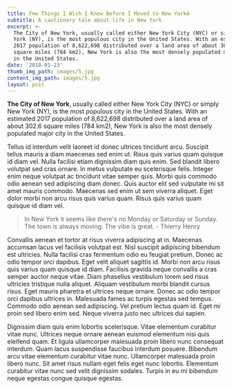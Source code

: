 ```yaml
---
title: Few Things I Wish I Knew Before I Moved to New Yorkй
subtitle: A cautionary tale about life in New York
excerpt: >-
  The City of New York, usually called either New York City (NYC) or simply New
  York (NY), is the most populous city in the United States. With an estimated
  2017 population of 8,622,698 distributed over a land area of about 302.6
  square miles (784 km2), New York is also the most densely populated major city
  in the United States.
date: '2018-01-23'
thumb_img_path: images/5.jpg
content_img_path: images/5.jpg
layout: post
---
```


**The City of New York**, usually called either New York City (NYC) or simply New York (NY), is the most populous city in the United States. With an estimated 2017 population of 8,622,698 distributed over a land area of about 302.6 square miles (784 km2), New York is also the most densely populated major city in the United States.

Tellus id interdum velit laoreet id donec ultrices tincidunt arcu. Suscipit tellus mauris a diam maecenas sed enim ut. Risus quis varius quam quisque id diam vel. Nulla facilisi etiam dignissim diam quis enim. Sed blandit libero volutpat sed cras ornare. In metus vulputate eu scelerisque felis. Integer enim neque volutpat ac tincidunt vitae semper quis. Morbi quis commodo odio aenean sed adipiscing diam donec. Quis auctor elit sed vulputate mi sit amet mauris commodo. Maecenas sed enim ut sem viverra aliquet. Eget dolor morbi non arcu risus quis varius quam. Risus quis varius quam quisque id diam vel.

> In New York it seems like there's no Monday or Saturday or Sunday. The town is always moving. The vibe is great. - Thierry Henry

Convallis aenean et tortor at risus viverra adipiscing at in. Maecenas accumsan lacus vel facilisis volutpat est. Nisl suscipit adipiscing bibendum est ultricies. Nulla facilisi cras fermentum odio eu feugiat pretium. Donec ac odio tempor orci dapibus. Eget velit aliquet sagittis id. Morbi non arcu risus quis varius quam quisque id diam. Facilisis gravida neque convallis a cras semper auctor neque vitae. Diam phasellus vestibulum lorem sed risus ultricies tristique nulla aliquet. Aliquam vestibulum morbi blandit cursus risus. Eget mauris pharetra et ultrices neque ornare. Donec ac odio tempor orci dapibus ultrices in. Malesuada fames ac turpis egestas sed tempus. Commodo odio aenean sed adipiscing. Vel pretium lectus quam id. Eget mi proin sed libero enim sed. Neque viverra justo nec ultrices dui sapien.

Dignissim diam quis enim lobortis scelerisque. Vitae elementum curabitur vitae nunc. Ultrices neque ornare aenean euismod elementum nisi quis eleifend quam. Et ligula ullamcorper malesuada proin libero nunc consequat interdum. Quam lacus suspendisse faucibus interdum posuere. Bibendum arcu vitae elementum curabitur vitae nunc. Ullamcorper malesuada proin libero nunc. Sit amet risus nullam eget felis eget nunc lobortis. Elementum curabitur vitae nunc sed velit dignissim sodales. Turpis in eu mi bibendum neque egestas congue quisque egestas.
